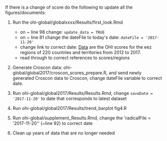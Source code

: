 If there is a change of score do the following to update all the figures/documents:

1. Run the ohi-global/globalxxxx/Results/first_look.Rmd
   - on ~ line 98 change: `update_data = TRUE`
   - on ~ line 81 change the dateFile to today's date: `dateFile = '2017-11-20'`
   - change link to correct date: [Data](https://raw.githubusercontent.com/OHI-Science/ohi-global/draft/global2017/OHI_final_formatted_scores_2017-11-15.csv) are the OHI scores for the eez regions of 220 countries and territories from 2012 to 2017.
   - read through to correct references to scores/regions
2. Generate Croscon data: ohi-global/global2017/croscon_scores_prepare.R, and send newly generated Croscon data to Croscon, change dateFile variable to correct date.
3. Run ohi-global/global2017/Results/Results.Rmd, change `saveDate = '2017-11-20'` to date that corresponds to latest dataset
4. Run ohi-global/global2017/Results/trend_barplot fig4.R
5. Run ohi-global/supplement_Results.Rmd, change the 'radicalFile = '2017-11-20'' (~line 92) to correct date 

6. Clean up years of data that are no longer needed